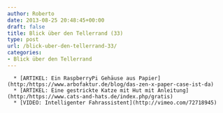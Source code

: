 ```yaml
---
author: Roberto
date: 2013-08-25 20:48:45+00:00
draft: false
title: Blick über den Tellerrand (33)
type: post
url: /blick-uber-den-tellerrand-33/
categories:
- Blick über den Tellerrand
---
```



	  * [ARTIKEL: Ein RaspberryPi Gehäuse aus Papier](http:/https://www.arbofaktur.de/blog/das-zen-x-paper-case-ist-da)
	  * [ARTIKEL: Eine gestrickte Katze mit Hut mit Anleitung](http:/https://www.cats-and-hats.de/index.php/gratis)
	  * [VIDEO: Intelligenter Fahrassistent](http://vimeo.com/72718945)


